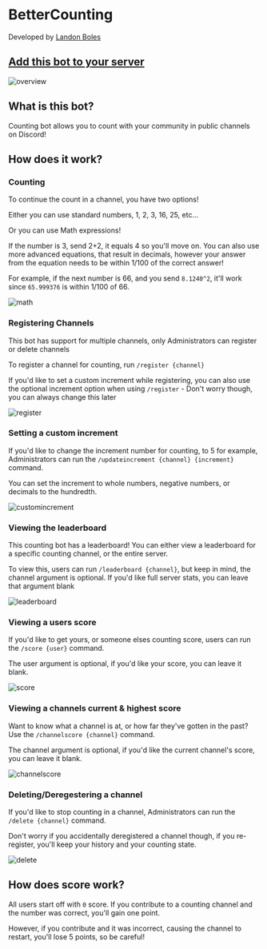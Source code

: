# BetterCounting
Developed by [Landon Boles](https://github.com/TheLDB)

## [Add this bot to your server](https://discord.com/api/oauth2/authorize?client_id=1007098982310367252&permissions=1088&scope=bot%20applications.commands)

![overview](./public/overview.png)

## What is this bot?
Counting bot allows you to count with your community in public channels on Discord!

## How does it work?

### Counting
To continue the count in a channel, you have two options!

Either you can use standard numbers, 1, 2, 3, 16, 25, etc...

Or you can use Math expressions!

If the number is 3, send 2+2, it equals 4 so you'll move on. You can also use more advanced equations, that result in decimals, however your answer from the equation needs to be within 1/100 of the correct answer!

For example, if the next number is 66, and you send ``8.1240^2``, it'll work since ``65.999376`` is within 1/100 of 66.

![math](./public/math.png)
### Registering Channels
This bot has support for multiple channels, only Administrators can register or delete channels

To register a channel for counting, run ``/register {channel}``

If you'd like to set a custom increment while registering, you can also use the optional increment option when using ``/register`` - Don't worry though, you can always change this later

![register](./public/register.png)

### Setting a custom increment
If you'd like to change the increment number for counting, to 5 for example, Administrators can run the ``/updateincrement {channel} {increment}`` command. 

You can set the increment to whole numbers, negative numbers, or decimals to the hundredth.

![customincrement](./public/updateincrement.png)
### Viewing the leaderboard
This counting bot has a leaderboard! You can either view a leaderboard for a specific counting channel, or the entire server. 

To view this, users can run ``/leaderboard {channel}``, but keep in mind, the channel argument is optional. If you'd like full server stats, you can leave that argument blank

![leaderboard](./public/leaderboard.png)
### Viewing a users score
If you'd like to get yours, or someone elses counting score, users can run the ``/score {user}`` command.

The user argument is optional, if you'd like your score, you can leave it blank.

![score](./public/score.png)

### Viewing a channels current & highest score
Want to know what a channel is at, or how far they've gotten in the past? Use the ``/channelscore {channel}`` command.

The channel argument is optional, if you'd like the current channel's score, you can leave it blank.

![channelscore](./public/channelscore.png)

### Deleting/Deregestering a channel
If you'd like to stop counting in a channel, Administrators can run the ``/delete {channel}`` command. 

Don't worry if you accidentally deregistered a channel though, if you re-register, you'll keep your history and your counting state.

![delete](./public/delete.png)
## How does score work?
All users start off with ``0`` score. 
If you contribute to a counting channel and the number was correct, you'll gain one point. 

However, if you contribute and it was incorrect, causing the channel to restart, you'll lose 5 points, so be careful!
